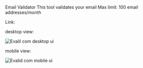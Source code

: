 Email Validator
This tool validates your email
Max limit: 100 email addresses/month

Link:

desktop view:

![Evalil com desktop ui](https://github.com/user-attachments/assets/63b24ae6-456b-4384-a428-8c383568bc76)

mobile view:

![Evalid com mobile ui](https://github.com/user-attachments/assets/19e87afb-f63e-4548-a31b-71b5dd309e33)

